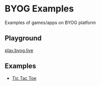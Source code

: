 # BYOG Examples
Examples of games/apps on BYOG platform

## Playground
[play.byog.live](https://play.byog.live)

## Examples
- [Tic Tac Toe](https://github.com/primeminddigital/byog-example-tictactoe)

